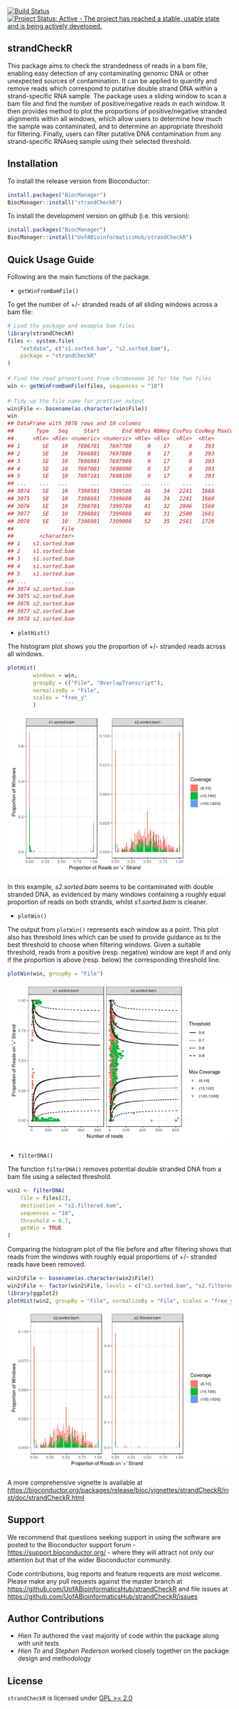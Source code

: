 
<!-- README.md is generated from README.Rmd. Please edit the Rmd file only -->
[![Build Status](https://travis-ci.org/UofABioinformaticsHub/strandCheckR.svg?branch=master)](https://travis-ci.org/UofABioinformaticsHub/strandCheckR) [![Project Status: Active - The project has reached a stable, usable state and is being actively developed.](http://www.repostatus.org/badges/latest/active.svg)](http://www.repostatus.org/#active)

strandCheckR
------------

This package aims to check the strandedness of reads in a bam file, enabling easy detection of any contaminating genomic DNA or other unexpected sources of contamination. It can be applied to quantify and remove reads which correspond to putative double strand DNA within a strand-specific RNA sample. The package uses a sliding window to scan a bam file and find the number of positive/negative reads in each window. It then provides method to plot the proportions of positive/negative stranded alignments within all windows, which allow users to determine how much the sample was contaminated, and to determine an appropriate threshold for filtering. Finally, users can filter putative DNA contamination from any strand-specific RNAseq sample using their selected threshold.

Installation
------------

To install the release version from Bioconductor:

``` r
install.packages("BiocManager")
BiocManager::install("strandCheckR")
```

To install the development version on github (i.e. this version):

``` r
install.packages("BiocManager")
BiocManager::install("UofABioinformaticsHub/strandCheckR")
```

Quick Usage Guide
-----------------

Following are the main functions of the package.

-   `getWinFromBamFile()`

To get the number of +/- stranded reads of all sliding windows across a bam file:

``` r
# Load the package and example bam files
library(strandCheckR)
files <- system.file(
    "extdata", c("s1.sorted.bam", "s2.sorted.bam"),
    package = "strandCheckR"
)

# Find the read proportions from chromosome 10 for the two files
win <- getWinFromBamFile(files, sequences = "10")

# Tidy up the file name for prettier output
win$File <- basename(as.character(win$File))
win
## DataFrame with 3078 rows and 10 columns
##       Type   Seq     Start       End NbPos NbNeg CovPos CovNeg MaxCoverage
##      <Rle> <Rle> <numeric> <numeric> <Rle> <Rle>  <Rle>  <Rle>       <Rle>
## 1       SE    10   7696701   7697700     0    17      0    393          17
## 2       SE    10   7696801   7697800     0    17      0    393          17
## 3       SE    10   7696901   7697900     0    17      0    393          17
## 4       SE    10   7697001   7698000     0    17      0    393          17
## 5       SE    10   7697101   7698100     0    17      0    393          17
## ...    ...   ...       ...       ...   ...   ...    ...    ...         ...
## 3074    SE    10   7398501   7399500    46    34   2241   1668          13
## 3075    SE    10   7398601   7399600    46    34   2241   1668          13
## 3076    SE    10   7398701   7399700    41    32   2046   1568          13
## 3077    SE    10   7398801   7399800    48    31   2500   1681          25
## 3078    SE    10   7398901   7399900    52    35   2581   1728          25
##               File
##        <character>
## 1    s1.sorted.bam
## 2    s1.sorted.bam
## 3    s1.sorted.bam
## 4    s1.sorted.bam
## 5    s1.sorted.bam
## ...            ...
## 3074 s2.sorted.bam
## 3075 s2.sorted.bam
## 3076 s2.sorted.bam
## 3077 s2.sorted.bam
## 3078 s2.sorted.bam
```

-   `plotHist()`

The histogram plot shows you the proportion of +/- stranded reads across all windows.

``` r
plotHist(
        windows = win, 
        groupBy = c("File", "OverlapTranscript"), 
        normalizeBy = "File", 
        scales = "free_y"
        )
```

![](README_files/figure-markdown_github/plotHist-1.png)

In this example, *s2.sorted.bam* seems to be contaminated with double stranded DNA, as evidenced by many windows containing a roughly equal proportion of reads on both strands, whilst *s1.sorted.bam* is cleaner.

-   `plotWin()`

The output from `plotWin()` represents each window as a point. This plot also has threshold lines which can be used to provide guidance as to the best threshold to choose when filtering windows. Given a suitable threshold, reads from a positive (resp. negative) window are kept if and only if the proportion is above (resp. below) the corresponding threshold line.

``` r
plotWin(win, groupBy = "File")
```

![](README_files/figure-markdown_github/plotWin-1.png)

-   `filterDNA()`

The function `filterDNA()` removes potential double stranded DNA from a bam file using a selected threshold.

``` r
win2 <- filterDNA(
    file = files[2], 
    destination = "s2.filtered.bam", 
    sequences = "10", 
    threshold = 0.7, 
    getWin = TRUE
)
```

Comparing the histogram plot of the file before and after filtering shows that reads from the windows with roughly equal proportions of +/- stranded reads have been removed.

``` r
win2$File <- basename(as.character(win2$File))
win2$File <- factor(win2$File, levels = c("s2.sorted.bam", "s2.filtered.bam"))
library(ggplot2)
plotHist(win2, groupBy = "File", normalizeBy = "File", scales = "free_y") 
```

![](README_files/figure-markdown_github/plotHistAfterFilter-1.png)

A more comprehensive vignette is available at <https://bioconductor.org/packages/release/bioc/vignettes/strandCheckR/inst/doc/strandCheckR.html>

Support
-------

We recommend that questions seeking support in using the software are posted to the Bioconductor support forum - <https://support.bioconductor.org/> - where they will attract not only our attention but that of the wider Bioconductor community.

Code contributions, bug reports and feature requests are most welcome. Please make any pull requests against the master branch at <https://github.com/UofABioinformaticsHub/strandCheckR> and file issues at <https://github.com/UofABioinformaticsHub/strandCheckR/issues>

Author Contributions
--------------------

-   *Hien To* authored the vast majority of code within the package along with unit tests
-   *Hien To* and *Stephen Pederson* worked closely together on the package design and methodology

License
-------

`strandCheckR` is licensed under [GPL &gt;= 2.0](https://www.r-project.org/Licenses/GPL-2)
